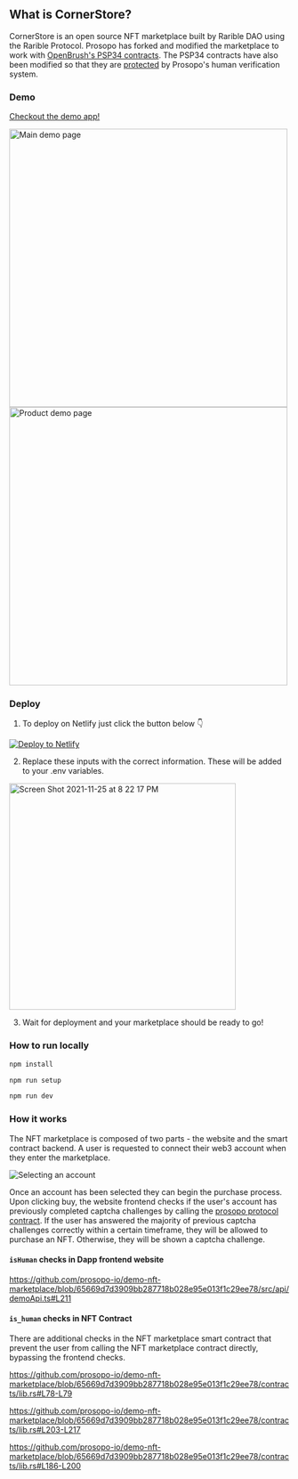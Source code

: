 ## What is CornerStore?

CornerStore is an open source NFT marketplace built by Rarible DAO using the Rarible Protocol. Prosopo has forked and
modified the marketplace to work
with [OpenBrush's PSP34 contracts](https://github.com/Supercolony-net/openbrush-contracts/tree/main/examples/psp34). The
PSP34 contracts have also been modified so that they
are [protected](https://github.com/prosopo-io/demo-nft-marketplace/blob/57fe32a36d2988d3076835fc3ebe3a4dad60efa3/contracts/lib.rs#L209)
by Prosopo's human verification system.

### Demo

[Checkout the demo app!](https://nft.demo.prosopo.io/)

<img width="500" alt="Main demo page" src="https://raw.githubusercontent.com/prosopo-io/demo-nft-marketplace/article/.github/images/screenshot1.png">
<img width="500" alt="Product demo page" src="https://raw.githubusercontent.com/prosopo-io/demo-nft-marketplace/article/.github/images/screenshot2.png">

### Deploy

1. To deploy on Netlify just click the button below 👇

[![Deploy to Netlify](https://www.netlify.com/img/deploy/button.svg)](https://app.netlify.com/start/deploy?repository=https://github.com/Screensaver-world/RaribleProtocol-Interface)

2. Replace these inputs with the correct information. These will be added to your .env variables.

<img width="407" alt="Screen Shot 2021-11-25 at 8 22 17 PM" src="https://user-images.githubusercontent.com/24348787/143517507-4ea99dac-3826-477f-bd07-9f0cfe24bd00.png">

3. Wait for deployment and your marketplace should be ready to go!

### How to run locally

```bash
npm install

npm run setup

npm run dev
```

### How it works

The NFT marketplace is composed of two parts - the website and the smart contract backend. A user is requested to
connect their web3 account when they enter the marketplace.

![Selecting an account](https://raw.githubusercontent.com/prosopo-io/demo-nft-marketplace/article/.github/images/screenshot3.png)

Once an account has been selected they can begin the
purchase process. Upon clicking buy, the website frontend checks if the user's account has previously completed captcha
challenges by calling the [prosopo protocol contract](https://github.com/prosopo-io/protocol/). If the user has answered
the majority of previous captcha challenges correctly within a certain timeframe, they will be allowed to purchase an
NFT. Otherwise, they will be shown a captcha challenge.

#### `isHuman` checks in Dapp frontend website

https://github.com/prosopo-io/demo-nft-marketplace/blob/65669d7d3909bb287718b028e95e013f1c29ee78/src/api/demoApi.ts#L211

#### `is_human` checks in NFT Contract

There are additional checks in the NFT marketplace smart contract that prevent the user from calling the NFT marketplace
contract directly, bypassing the frontend checks.

https://github.com/prosopo-io/demo-nft-marketplace/blob/65669d7d3909bb287718b028e95e013f1c29ee78/contracts/lib.rs#L78-L79

https://github.com/prosopo-io/demo-nft-marketplace/blob/65669d7d3909bb287718b028e95e013f1c29ee78/contracts/lib.rs#L203-L217

https://github.com/prosopo-io/demo-nft-marketplace/blob/65669d7d3909bb287718b028e95e013f1c29ee78/contracts/lib.rs#L186-L200
